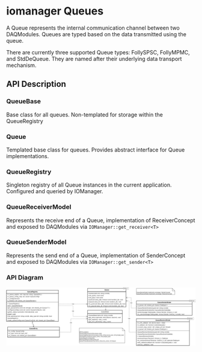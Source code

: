 # iomanager Queues

A Queue represents the internal communication channel between two DAQModules. Queues are typed based on the data transmitted using the queue.

There are currently three supported Queue types: FollySPSC, FollyMPMC, and StdDeQueue. They are named after their underlying data transport mechanism.

## API Description

### QueueBase

Base class for all queues. Non-templated for storage within the QueueRegistry

### Queue

Templated base class for queues. Provides abstract interface for Queue implementations.

### QueueRegistry

Singleton registry of all Queue instances in the current application. Configured and queried by IOManager.

### QueueReceiverModel

Represents the receive end of a Queue, implementation of ReceiverConcept and exposed to DAQModules via `IOManager::get_receiver<T>`

### QueueSenderModel

Represents the send end of a Queue, implementation of SenderConcept and exposed to DAQModules via `IOManager::get_sender<T>`

### API Diagram

![Class Diagrams](https://github.com/DUNE-DAQ/iomanager/raw/develop/docs/iomanager-queue.png)